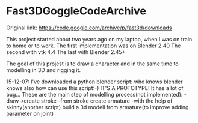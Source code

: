 # Fast3DGoggleCodeArchive

Original link: https://code.google.com/archive/p/fast3d/downloads

This project started about two years ago on my laptop, when I was on train to home or to work. The first implementation was on Blender 2.40 The second with vtk 4.4 The last with Blender 2.45+

The goal of this projest is to draw a character and in the same time to modelling in 3D and rigging it.

15-12-07: I've downloaded a python blender script: who knows blender knows also how can use this script:-) IT'S A PROTOTYPE! It has a lot of bug... These are the main step of modelling process(not implemented): -draw->create stroke -from stroke create armature -with the help of skinny(another script) build a 3d modell from armature(to improve adding parameter on joint)
